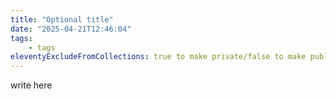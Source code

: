 ```yaml
---
title: "Optional title"
date: "2025-04-21T12:46:04"
tags:
    - tags
eleventyExcludeFromCollections: true to make private/false to make public
---
```


write here

